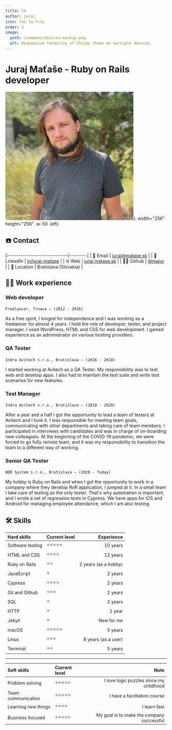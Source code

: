 ```yaml
---
title: CV
author: juraj
icon: fas fa-file
order: 3
image:
  path: /commons/devices-mockup.png
  alt: Responsive rendering of Chirpy theme on multiple devices.
---
```


# Juraj Maťaše - Ruby on Rails developer

![Desktop View](/assets/img/avatar.jpeg){: width="256" height="256" .w-50 .left}
## ☎️ Contact

|:-----------------------------|--------:|
| 📧 Email | [juraj@matase.sk](mailto:juraj@matase.sk) |
| 💼 LinkedIn | [in/juraj-matase](https://www.linkedin.com/in/juraj-matase) |
| 🌐 Web | [juraj.matase.sk](https://juraj.matase.sk) |
| 👨‍💻 Github | [@majur](https://github.com/majur) |
| 🏢 Location | Bratislava (Slovakia) |



## 👨‍💻 Work experience
### Web developer

`Freelancer, Trnava – (2012 - 2016)`

As a free spirit, I longed for independence and I was working as a freelancer for almost 4 years. I held the role of developer, tester, and project manager. I used WordPress, HTML and CSS for web development. I gained experience as an administrator on various hosting providers.

### QA Tester

`Indra Avitech s.r.o., Bratislava – (2016 - 2018)`

I started working at Avitech as a QA Tester. My responsibility was to test web and desktop apps. I also had to maintain the test suite and write test scenarios for new features.

### Test Manager

`Indra Avitech s.r.o., Bratislava – (2018 - 2020)`

After a year and a half I got the opportunity to lead a team of testers at Avitech and I took it. I was responsible for meeting team goals, communicating with other departments and taking care of team members. I participated in interviews with candidates and was in charge of on-boarding new colleagues. At the beginning of the COVID-19 pandemic, we were forced to go fully remote team, and it was my responsibility to transition the team to a different way of working.

### Senior QA Tester

`NER System s.r.o., Bratislava – (2020 - Today)`

My hobby is Ruby on Rails and when I got the opportunity to work in a company where they develop RoR application, I jumped at it. In a small team I take care of testing as the only tester. That's why automation is important, and I wrote a set of regression tests in Cypress. We have apps for iOS and Android for managing employee attendance, which I am also testing.

<h2>🛠 Skills</h2>

| Hard skills                      | Current level          | Experience |
|:-----------------------------|:-----------------|--------:|
| Software testing         | ⭐️⭐️⭐️⭐️⭐️     | 10 years |
| HTML and CSS         | ⭐️⭐️⭐️⭐️     | 12 years |
| Ruby on Rails               | ⭐️⭐️   | 2 years (as a hobby)      |
| JavaScript               | ⭐️   | 2 years      |
| Cypress               | ⭐️⭐️⭐️⭐️   | 2 years      |
| Git and Github | ⭐️⭐️⭐️ | 2 years   |
| SQL          | ⭐️     | 2 years |
| HTTP              | ⭐️    | 1 year      |
| Jekyll | ⭐️ | New for me   |
| macOS          | ⭐️⭐️⭐️⭐️⭐️     | 5 years |
| Linux              | ⭐️⭐️⭐️    | 8 years (as a user)      |
| Terminal | ⭐️⭐️ | 5 years   |

---

| Soft skills                      | Current level          | Note |
|:-----------------------------|:-----------------|--------:|
| Problem solving         | ⭐️⭐️⭐️⭐️⭐️     | I love logic puzzles since my childhood |
| Team communication               | ⭐️⭐️⭐️⭐️⭐️   | I have a facilitation course      |
| Learning new things              | ⭐️⭐️⭐️⭐️   | I learn fast      |
| Business focused              | ⭐️⭐️⭐️⭐️⭐️   | My goal is to make the company successful      |
